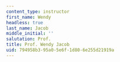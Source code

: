 ```yaml
---
content_type: instructor
first_name: Wendy
headless: true
last_name: Jacob
middle_initial: ''
salutation: Prof.
title: Prof. Wendy Jacob
uid: 794958b3-95a0-5e6f-1d80-6e255d21919a
---
```

